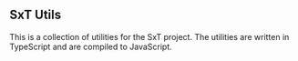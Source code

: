## SxT Utils
This is a collection of utilities for the SxT project. The utilities are written in TypeScript and are compiled to JavaScript.
